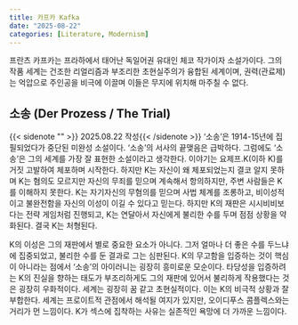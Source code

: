 ```yaml
---
title: 카프카 Kafka
date: "2025-08-22"
categories: [Literature, Modernism]
---
```


프란츠 카프카는 프라하에서 태어난 독일어권 유대인 체코 작가이자 소설가이다. 그의 작품 세계는 건조한 리얼리즘과 부조리한 초현실주의가 융합된 세계이며, 권력(관료제)는 억압으로 주인공을 비극에 이끌며 이들은 무지에 위치해 마주칠 수 없다.

## 소송 (Der Prozess / The Trial)

{{< sidenote "" >}} 2025.08.22 작성{{< /sidenote >}}
‘소송’은 1914-15년에 집필되었다가 중단된 미완성 소설이다. ‘소송’의 서사의 끝맺음은 급박하다. 그럼에도 ‘소송’은 그의 세계를 가장 잘 표현한 소설이라고 생각한다. 이야기는 요제프.K(이하 K)를 거짓 고발하여 체포하며 시작한다. 하지만 K는 자신이 왜 체포되었는지 결코 알지 못하며 K는 혐의도 모르지만 자신의 무죄를 믿으며 계속해서 항의하지만, 주변 사람들은 K를 이해하지 못한다. K는 자기자신의 무혐의를 믿으며 사법 체계를 조롱하고, 비이성적이고 불완전함을 자신의 이성이 이길 수 있다고 믿는다. 하지만 K의 재판은 시시비비보다는 전략 게임처럼 진행되고, K는 연달아서 자신에게 불리한 수를 두며 점점 상황을 약화된다. 결국 K는 처형된다.

K의 이성은 그의 재판에서 별로 중요한 요소가 아니다. 그저 얼마나 더 좋은 수를 두느냐에 집중되었고, 불리한 수를 둔 결과로 그는 심판된다. K의 무고함을 입증하는 것이 핵심이 아니라는 점에서 ‘소송’의 아이러니는 굉장히 흥미로운 모순이다. 타당성을 입증하려는 K의 진실을 향하는 태도가 부조리하게도 그의 재판에 있어서 불리하게 작용했다는 것은 굉장히 우화적이다. 세계는 굉장히 꿈 같고 초현실적이다. 이는 K의 비극적 상황과 잘 부합한다. 세계는 프로이트적 관점에서 해석될 여지가 있지만, 오이디푸스 콤플렉스와는 거리가 먼 느낌이다. K가 섹스에 집착하는 사유는 실존적인 욕망에 더 가까운 느낌이다.